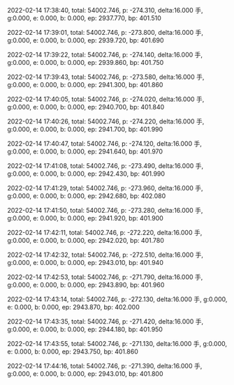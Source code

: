 2022-02-14 17:38:40, total: 54002.746, p: -274.310, delta:16.000 手, g:0.000, e: 0.000, b: 0.000, ep: 2937.770, bp: 401.510

2022-02-14 17:39:01, total: 54002.746, p: -273.800, delta:16.000 手, g:0.000, e: 0.000, b: 0.000, ep: 2939.720, bp: 401.690

2022-02-14 17:39:22, total: 54002.746, p: -274.140, delta:16.000 手, g:0.000, e: 0.000, b: 0.000, ep: 2939.860, bp: 401.750

2022-02-14 17:39:43, total: 54002.746, p: -273.580, delta:16.000 手, g:0.000, e: 0.000, b: 0.000, ep: 2941.300, bp: 401.860

2022-02-14 17:40:05, total: 54002.746, p: -274.020, delta:16.000 手, g:0.000, e: 0.000, b: 0.000, ep: 2940.700, bp: 401.840

2022-02-14 17:40:26, total: 54002.746, p: -274.220, delta:16.000 手, g:0.000, e: 0.000, b: 0.000, ep: 2941.700, bp: 401.990

2022-02-14 17:40:47, total: 54002.746, p: -274.120, delta:16.000 手, g:0.000, e: 0.000, b: 0.000, ep: 2941.640, bp: 401.970

2022-02-14 17:41:08, total: 54002.746, p: -273.490, delta:16.000 手, g:0.000, e: 0.000, b: 0.000, ep: 2942.430, bp: 401.990

2022-02-14 17:41:29, total: 54002.746, p: -273.960, delta:16.000 手, g:0.000, e: 0.000, b: 0.000, ep: 2942.680, bp: 402.080

2022-02-14 17:41:50, total: 54002.746, p: -273.280, delta:16.000 手, g:0.000, e: 0.000, b: 0.000, ep: 2941.920, bp: 401.900

2022-02-14 17:42:11, total: 54002.746, p: -272.220, delta:16.000 手, g:0.000, e: 0.000, b: 0.000, ep: 2942.020, bp: 401.780

2022-02-14 17:42:32, total: 54002.746, p: -272.510, delta:16.000 手, g:0.000, e: 0.000, b: 0.000, ep: 2943.010, bp: 401.940

2022-02-14 17:42:53, total: 54002.746, p: -271.790, delta:16.000 手, g:0.000, e: 0.000, b: 0.000, ep: 2943.890, bp: 401.960

2022-02-14 17:43:14, total: 54002.746, p: -272.130, delta:16.000 手, g:0.000, e: 0.000, b: 0.000, ep: 2943.870, bp: 402.000

2022-02-14 17:43:35, total: 54002.746, p: -271.420, delta:16.000 手, g:0.000, e: 0.000, b: 0.000, ep: 2944.180, bp: 401.950

2022-02-14 17:43:55, total: 54002.746, p: -271.130, delta:16.000 手, g:0.000, e: 0.000, b: 0.000, ep: 2943.750, bp: 401.860

2022-02-14 17:44:16, total: 54002.746, p: -271.390, delta:16.000 手, g:0.000, e: 0.000, b: 0.000, ep: 2943.010, bp: 401.800